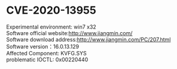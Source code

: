  # CVE-2020-13955
Experimental environment: win7 x32  
Software official website:http://www.jiangmin.com/  
Software download address:http://www.jiangmin.com/PC/207.html  
Software version：16.0.13.129  
Affected Component: KVFG.SYS  
problematic IOCTL: 0x00220440
